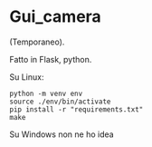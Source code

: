 # Gui_camera
(Temporaneo).

Fatto in Flask, python.

Su Linux:
```
python -m venv env
source ./env/bin/activate
pip install -r "requirements.txt"
make
```

Su Windows non ne ho idea